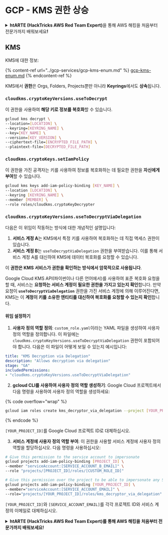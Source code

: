 # GCP - KMS 권한 상승

<details>

<summary><strong>htARTE (HackTricks AWS Red Team Expert)</strong>을 통해 AWS 해킹을 처음부터 전문가까지 배워보세요<strong>!</strong></summary>

HackTricks를 지원하는 다른 방법:

* **회사를 HackTricks에서 광고하거나 HackTricks를 PDF로 다운로드**하려면 [**SUBSCRIPTION PLANS**](https://github.com/sponsors/carlospolop)를 확인하세요!
* [**공식 PEASS & HackTricks 상품**](https://peass.creator-spring.com)을 구매하세요.
* [**The PEASS Family**](https://opensea.io/collection/the-peass-family)를 발견하세요. 독점적인 [**NFTs**](https://opensea.io/collection/the-peass-family) 컬렉션입니다.
* 💬 [**Discord 그룹**](https://discord.gg/hRep4RUj7f) 또는 [**텔레그램 그룹**](https://t.me/peass)에 **참여**하거나 **Twitter** 🐦 [**@carlospolopm**](https://twitter.com/carlospolopm)을 **팔로우**하세요.
* **HackTricks**와 [**HackTricks Cloud**](https://github.com/carlospolop/hacktricks-cloud) github 저장소에 PR을 제출하여 **해킹 트릭을 공유**하세요.

</details>

## KMS

KMS에 대한 정보:

{% content-ref url="../gcp-services/gcp-kms-enum.md" %}
[gcp-kms-enum.md](../gcp-services/gcp-kms-enum.md)
{% endcontent-ref %}

KMS에서 **권한**은 Orgs, Folders, Projects뿐만 아니라 **Keyrings**에서도 **상속**됩니다.

### `cloudkms.cryptoKeyVersions.useToDecrypt`

이 권한을 사용하여 **해당 키로 정보를 복호화**할 수 있습니다.
```bash
gcloud kms decrypt \
--location=[LOCATION] \
--keyring=[KEYRING_NAME] \
--key=[KEY_NAME] \
--version=[KEY_VERSION] \
--ciphertext-file=[ENCRYPTED_FILE_PATH] \
--plaintext-file=[DECRYPTED_FILE_PATH]
```
### `cloudkms.cryptoKeys.setIamPolicy`

이 권한을 가진 공격자는 키를 사용하여 정보를 복호화하는 데 필요한 권한을 **자신에게 부여**할 수 있습니다.
```bash
gcloud kms keys add-iam-policy-binding [KEY_NAME] \
--location [LOCATION] \
--keyring [KEYRING_NAME] \
--member [MEMBER] \
--role roles/cloudkms.cryptoKeyDecrypter
```
### `cloudkms.cryptoKeyVersions.useToDecryptViaDelegation`

다음은 이 위임이 작동하는 방식에 대한 개념적인 설명입니다:

1. **서비스 계정 A**는 KMS에서 특정 키를 사용하여 복호화하는 데 직접 액세스 권한이 있습니다.
2. **서비스 계정 B**는 `useToDecryptViaDelegation` 권한을 부여받습니다. 이를 통해 서비스 계정 A를 대신하여 KMS에 데이터 복호화를 요청할 수 있습니다.

이 **권한은 KMS 서비스가 권한을 확인하는 방식에서 암묵적으로 사용됩니다**.

Google Cloud KMS API(파이썬이나 다른 언어에서)를 사용하여 표준 복호화 요청을 할 때, 서비스는 **요청하는 서비스 계정이 필요한 권한을 가지고 있는지 확인**합니다. 만약 요청이 **`useToDecryptViaDelegation`** 권한을 가진 서비스 계정에 의해 이루어진다면, KMS는 이 **계정이 키를 소유한 엔티티를 대신하여 복호화를 요청할 수 있는지 확인**합니다.

#### 위임 설정하기

1. **사용자 정의 역할 정의**: `custom_role.yaml`이라는 YAML 파일을 생성하여 사용자 정의 역할을 정의합니다. 이 파일에는 `cloudkms.cryptoKeyVersions.useToDecryptViaDelegation` 권한이 포함되어야 합니다. 다음은 이 파일이 어떻게 보일 수 있는지 예시입니다:
```yaml
title: "KMS Decryption via Delegation"
description: "Allows decryption via delegation"
stage: "GA"
includedPermissions:
- "cloudkms.cryptoKeyVersions.useToDecryptViaDelegation"
```
2. **gcloud CLI를 사용하여 사용자 정의 역할 생성하기**: Google Cloud 프로젝트에서 다음 명령을 사용하여 사용자 정의 역할을 생성하세요:

{% code overflow="wrap" %}
```bash
gcloud iam roles create kms_decryptor_via_delegation --project [YOUR_PROJECT_ID] --file custom_role.yaml
```
{% endcode %}

`[YOUR_PROJECT_ID]`를 Google Cloud 프로젝트 ID로 대체하십시오.

3. **서비스 계정에 사용자 정의 역할 부여**: 이 권한을 사용할 서비스 계정에 사용자 정의 역할을 할당하십시오. 다음 명령을 사용하십시오:
```bash
# Give this permission to the service account to impersonate
gcloud projects add-iam-policy-binding [PROJECT_ID] \
--member "serviceAccount:[SERVICE_ACCOUNT_B_EMAIL]" \
--role "projects/[PROJECT_ID]/roles/[CUSTOM_ROLE_ID]"

# Give this permission over the project to be able to impersonate any SA
gcloud projects add-iam-policy-binding [YOUR_PROJECT_ID] \
--member="serviceAccount:[SERVICE_ACCOUNT_EMAIL]" \
--role="projects/[YOUR_PROJECT_ID]/roles/kms_decryptor_via_delegation"
```
`[YOUR_PROJECT_ID]`와 `[SERVICE_ACCOUNT_EMAIL]`를 각각 프로젝트 ID와 서비스 계정의 이메일로 대체하십시오.

<details>

<summary><strong>htARTE (HackTricks AWS Red Team Expert)</strong></a><strong>를 통해 AWS 해킹을 처음부터 전문가까지 배워보세요!</strong></summary>

HackTricks를 지원하는 다른 방법:

* **회사를 HackTricks에서 광고하거나 HackTricks를 PDF로 다운로드**하려면 [**SUBSCRIPTION PLANS**](https://github.com/sponsors/carlospolop)를 확인하세요!
* [**공식 PEASS & HackTricks 스웨그**](https://peass.creator-spring.com)를 얻으세요.
* [**The PEASS Family**](https://opensea.io/collection/the-peass-family)를 발견하세요. 독점적인 [**NFTs**](https://opensea.io/collection/the-peass-family) 컬렉션입니다.
* 💬 [**Discord 그룹**](https://discord.gg/hRep4RUj7f) 또는 [**텔레그램 그룹**](https://t.me/peass)에 **참여**하거나 **Twitter**에서 저를 **팔로우**하세요. 🐦 [**@carlospolopm**](https://twitter.com/carlospolopm).
* **HackTricks**와 **HackTricks Cloud** github 저장소에 PR을 제출하여 **해킹 트릭을 공유**하세요.

</details>
